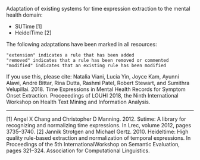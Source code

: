 Adaptation of existing systems for time expression extraction to the mental health domain:
- SUTime [1]
- HeidelTime [2]

The following adaptations have been marked in all resources:

    "extension" indicates a rule that has been added
    "removed" indicates that a rule has been removed or commented
    "modified" indicates that an existing rule has been modified

If you use this, please cite: Natalia Viani, Lucia Yin, Joyce Kam, Ayunni Alawi, André Bittar, Rina Dutta, Rashmi Patel, Robert Stewart, and Sumithra Velupillai. 2018. Time Expressions in Mental Health Records for Symptom Onset Extraction. Proceeedings of LOUHI 2018, the Ninth International Workshop on Health Text Mining and Information Analysis.


---

[1] Angel X Chang and Christopher D Manning. 2012. Sutime: A library for recognizing and normalizing time expressions. In Lrec, volume 2012, pages 3735–3740.
[2] Jannik Strotgen and Michael Gertz. 2010. Heideltime: High quality rule-based extraction and normalization of temporal expressions. In Proceedings of the 5th InternationalWorkshop on Semantic Evaluation, pages 321–324. Association for Computational Linguistics.

